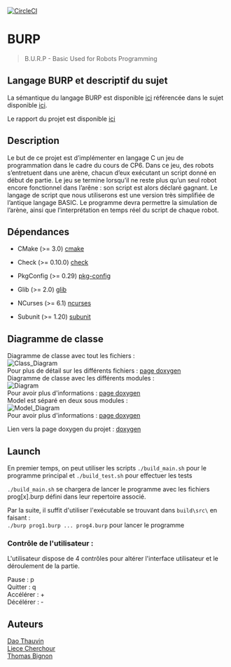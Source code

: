 [![CircleCI](https://circleci.com/gh/daothauvin/burp.svg?style=shield&circle-token=f74b04aaa5d2902abc5866058190ef1484703670)](https://app.circleci.com/pipelines/github/daothauvin/burp?branch=master)
# BURP

> B.U.R.P - Basic Used for Robots Programming

## Langage BURP et descriptif du sujet

La sémantique du langage BURP est disponible [ici](https://daothauvin.github.io/burp/html/grammar/diagram.xhtml) référencée dans le sujet disponible [ici](https://daothauvin.github.io/burp/html/sujet_1.0.pdf).

Le rapport du projet est disponible [ici](rendu/REPORT_CP6.pdf)

## Description

Le but de ce projet est d’implémenter en langage C un jeu de programmation dans le cadre du cours de CP6. Dans ce jeu, des robots s’entretuent dans une arène, chacun d’eux exécutant un script donné en début de partie. Le jeu se termine lorsqu’il ne reste plus qu’un seul robot encore fonctionnel dans l’arêne : son script est alors déclaré gagnant. Le langage de script que nous utiliserons est une version très simplifiée de l’antique langage BASIC. Le programme devra permettre la simulation de l’arène, ainsi que l’interprétation en temps réel du script de chaque robot.

## Dépendances

* CMake (>= 3.0) [cmake](https://cmake.org/)

* Check (>= 0.10.0) [check](https://libcheck.github.io/check/)

* PkgConfig (>= 0.29) [pkg-config](https://www.freedesktop.org/wiki/Software/pkg-config/)

* Glib (>= 2.0) [glib](https://github.com/GNOME/glib)

* NCurses (>= 6.1) [ncurses](https://invisible-island.net/ncurses/ncurses.html)

* Subunit (>= 1.20) [subunit](https://packages.ubuntu.com/xenial/libsubunit-dev)


## Diagramme de classe


Diagramme de classe avec tout les fichiers :  
![Class_Diagram](https://daothauvin.github.io/burp/html/main_8c__incl.png)  
Pour plus de détail sur les différents fichiers : [page doxygen](https://daothauvin.github.io/burp/html/main_8c.html)  
Diagramme de classe avec les différents modules :  
![Diagram](https://daothauvin.github.io/burp/html/dir_68267d1309a1af8e8297ef4c3efbcdba_dep.png)   
Pour avoir plus d'informations : [page doxygen](https://daothauvin.github.io/burp/html/dir_68267d1309a1af8e8297ef4c3efbcdba.html)  
Model est séparé en deux sous modules :  
![Model_Diagram](https://daothauvin.github.io/burp/html/dir_5dd65160827af56e6353642206b80129_dep.png)  
Pour avoir plus d'informations : [page doxygen](https://daothauvin.github.io/burp/html/dir_5dd65160827af56e6353642206b80129.html)  

Lien vers la page doxygen du projet : [doxygen](https://daothauvin.github.io/burp/html/)

## Launch

En premier temps, on peut utiliser les scripts `./build_main.sh` pour le programme principal
et `./build_test.sh` pour effectuer les tests

`./build_main.sh` se chargera de lancer le programme avec les fichiers prog[x].burp défini dans leur 
repertoire associé.

Par la suite, il suffit d'utiliser l'exécutable se trouvant dans `build\src\` en faisant :  
`./burp prog1.burp ... prog4.burp` pour lancer le programme

### Contrôle de l'utilisateur : 

L'utilisateur dispose de 4 contrôles pour altérer l'interface utilisateur et le déroulement de la partie.

Pause : p  
Quitter : q  
Accélérer : +  
Décélérer : -  

## Auteurs

[Dao Thauvin](https://github.com/daothauvin)  
[Liece Cherchour](https://github.com/LieceC)  
[Thomas Bignon](https://github.com/totocptbgn)  
